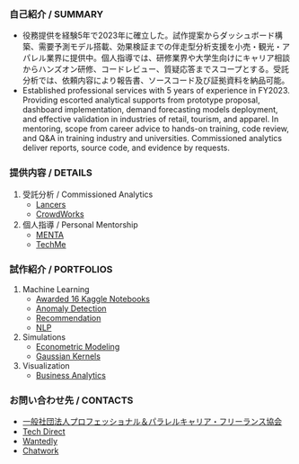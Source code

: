 ### 自己紹介 / SUMMARY
* 役務提供を経験5年で2023年に確立した。試作提案からダッシュボード構築、需要予測モデル搭載、効果検証までの伴走型分析支援を小売・観光・アパレル業界に提供中。個人指導では、研修業界や大学生向けにキャリア相談からハンズオン研修、コードレビュー、質疑応答までスコープとする。受託分析では、依頼内容により報告書、ソースコード及び証拠資料を納品可能。
* Established professional services with 5 years of experience in FY2023. Providing escorted analytical supports from prototype proposal, dashboard implementation, demand forecasting models deployment, and effective validation in industries of retail, tourism, and apparel. In mentoring, scope from career advice to hands-on training, code review, and Q&A in training industry and universities. Commissioned analytics deliver reports, source code, and evidence by requests.

### 提供内容 / DETAILS
1. 受託分析 / Commissioned Analytics
    * [Lancers](https://www.lancers.jp/menu/detail/1292334)
    * [CrowdWorks](https://crowdworks.jp/public/employees/5696943)
1. 個人指導 / Personal Mentorship
    * [MENTA](https://menta.work/plan/15007?ref=mentor_profile)
    * [TechMe](https://techme.jp/expert/43ce202e-8b83-4b54-b8e1-c8103cf993f5)

### 試作紹介 / PORTFOLIOS
1. Machine Learning
    * [Awarded 16 Kaggle Notebooks](https://github.com/Satoru-Shibata-JPN/Kaggle/blob/main/README.md)
    * [Anomaly Detection](https://github.com/Satoru-Shibata-JPN/AnomalyDetection/blob/main/README.md)
    * [Recommendation](https://github.com/Satoru-Shibata-JPN/Recommendation/blob/main/README.md)
    * [NLP](https://github.com/Satoru-Shibata-JPN/NLP/blob/main/README.md)
1. Simulations
    * [Econometric Modeling](https://github.com/Satoru-Shibata-JPN/EconometricModeling/blob/main/README.md)
    * [Gaussian Kernels](https://github.com/Satoru-Shibata-JPN/GaussianKernels/blob/main/README.md)
1. Visualization
    * [Business Analytics](https://github.com/Satoru-Shibata-JPN/BusinessAnalytics/blob/main/README.md)

### お問い合わせ先 / CONTACTS
* [一般社団法人プロフェッショナル＆パラレルキャリア・フリーランス協会](https://www.freelance-jp.org/talents/27761)
* [Tech Direct](https://techdirect.jp/users/4e98de22-680c-46e7-a6ac-6e10bc6d2f9b)
* [Wantedly](https://www.wantedly.com/id/FreeAnalytics)
* [Chatwork](https://www.chatwork.com/FreeAnalytics)
